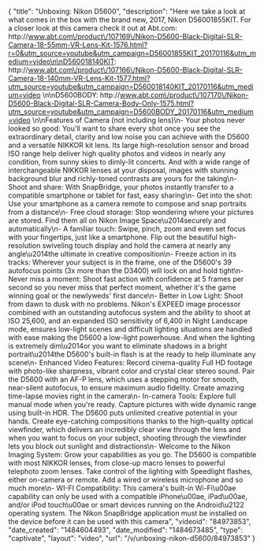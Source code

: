 {
    "title": "Unboxing: Nikon D5600",
    "description": "Here we take a look at what comes in the box with the brand new, 2017, Nikon D56001855KIT.  For a closer look at this camera check it out at Abt.com:  http:\/\/www.abt.com\/product\/107169\/Nikon-D5600-Black-Digital-SLR-Camera-18-55mm-VR-Lens-Kit-1576.html?r=0&utm_source=youtube&utm_campaign=D56001855KIT_20170116&utm_medium=video\n\nD560018140KIT: http:\/\/www.abt.com\/product\/107166\/Nikon-D5600-Black-Digital-SLR-Camera-18-140mm-VR-Lens-Kit-1577.html?utm_source=youtube&utm_campaign=D560018140KIT_20170116&utm_medium=video \n\nD5600BODY: http:\/\/www.abt.com\/product\/107170\/Nikon-D5600-Black-Digital-SLR-Camera-Body-Only-1575.html?utm_source=youtube&utm_campaign=D5600BODY_20170116&utm_medium=video \n\nFeatures of Camera (not including lens)\n- Your photos never looked so good: You'll want to share every shot once you see the extraordinary detail, clarity and low noise you can achieve with the D5600 and a versatile NIKKOR kit lens. Its large high-resolution sensor and broad ISO range help deliver high quality photos and videos in nearly any condition, from sunny skies to dimly-lit concerts. And with a wide range of interchangeable NIKKOR lenses at your disposal, images with stunning background blur and richly-toned contrasts are yours for the taking\n- Shoot and share: With SnapBridge, your photos instantly transfer to a compatible smartphone or tablet for fast, easy sharing\n- Get into the shot: Use your smartphone as a camera remote to compose and snap portraits from a distance\n- Free cloud storage: Stop wondering where your pictures are stored. Find them all on Nikon Image Space\u2014securely and automatically\n- A familiar touch: Swipe, pinch, zoom and even set focus with your fingertips, just like a smartphone. Flip out the beautiful high-resolution swiveling touch display and hold the camera at nearly any angle\u2014the ultimate in creative composition\n- Freeze action in its tracks: Wherever your subject is in the frame, one of the D5600's 39 autofocus points (3x more than the D3400) will lock on and hold tight\n- Never miss a moment: Shoot fast action with confidence at 5 frames per second so you never miss that perfect moment, whether it's the game winning goal or the newlyweds' first dance\n- Better in Low Light: Shoot from dawn to dusk with no problems. Nikon's EXPEED image processor combined with an outstanding autofocus system and the ability to shoot at ISO 25,600, and an expanded ISO sensitivity of 6,400 in Night Landscape mode, ensures low-light scenes and difficult lighting situations are handled with ease making the D5600 a low-light powerhouse. And when the lighting is extremely dim\u2014or you want to eliminate shadows in a bright portrait\u2014the D5600's built-in flash is at the ready to help illuminate any scene\n- Enhanced Video Features: Record cinema-quality Full HD footage with photo-like sharpness, vibrant color and crystal clear stereo sound. Pair the D5600 with an AF-P lens, which uses a stepping motor for smooth, near-silent autofocus, to ensure maximum audio fidelity. Create amazing time-lapse movies right in the camera\n- In-camera Tools: Explore full manual mode when you're ready. Capture pictures with wide dynamic range using built-in HDR. The D5600 puts unlimited creative potential in your hands. Create eye-catching compositions thanks to the high-quality optical viewfinder, which delivers an incredibly clear view through the lens and when you want to focus on your subject, shooting through the viewfinder lets you block out sunlight and distractions\n- Welcome to the Nikon Imaging System: Grow your capabilities as you go. The D5600 is compatible with most NIKKOR lenses, from close-up macro lenses to powerful telephoto zoom lenses. Take control of the lighting with Speedlight flashes, either on-camera or remote. Add a wired or wireless microphone and so much more\n- WI-FI Compatibility: This camera's built-in Wi-Fi\u00ae capability can only be used with a compatible iPhone\u00ae, iPad\u00ae, and\/or iPod touch\u00ae or smart devices running on the Android\u2122 operating system. The Nikon SnapBridge application must be installed on the device before it can be used with this camera",
    "videoid": "84973853",
    "date_created": "1484604493",
    "date_modified": "1484673485",
    "type": "captivate",
    "layout": "video",
    "url": "\/v\/unboxing-nikon-d5600\/84973853"
}